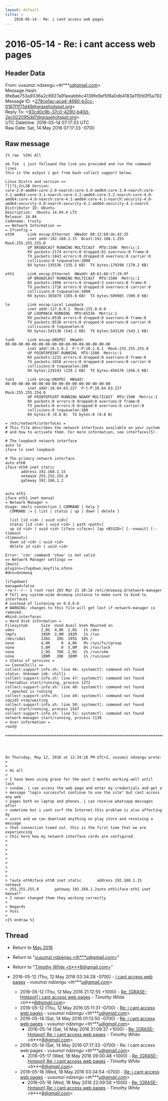 ```yaml
---
layout: default
title: >
    2016-05-14 - Re: i cant access web pages
---
```


# 2016-05-14 - Re: i cant access web pages

## Header Data

From: vusumzi ndzengu \<th***u@gmail.com\><br>
Message Hash: 8fe8ae753a9336a2c6927a91eeabbbc4139fe9af5f8a0db4183a115fd3f5a792<br>
Message ID: \<278ce1ac-aca4-4660-b2cc-0167f1f71d49@grasehotspot.org\><br>
Reply To: \<93cd0c9b-37c0-4290-b40d-2ec022095dd7@grasehotspot.org\><br>
UTC Datetime: 2016-05-14 07:17:33 UTC<br>
Raw Date: Sat, 14 May 2016 07:17:33 -0700<br>

## Raw message

```
{% raw  %}Hi All

ok Tim  i just followed the link you provided and run the command lines 
this is the output i got from bash collect support below. 

Linux Distro and version ==
^[[?1;2cLSB Version: 
core-2.0-amd64:core-2.0-noarch:core-3.0-amd64:core-3.0-noarch:core-3.1-amd64:core-3.1-noarch:core-3.2-amd64:core-3.2-noarch:core-4.0-amd64:core-4.0-noarch:core-4.1-amd64:core-4.1-noarch:security-4.0-amd64:security-4.0-noarch:security-4.1-amd64:security-4.1-noarch
Distributor ID: Ubuntu
Description:  Ubuntu 14.04.4 LTS
Release: 14.04
Codename: trusty
== Network Information ==
= Ifconfig =
eth0      Link encap:Ethernet  HWaddr 00:22:b0:de:42:35  
          inet addr:192.168.1.15  Bcast:192.168.1.255  Mask:255.255.255.0
          UP BROADCAST RUNNING MULTICAST  MTU:1500  Metric:1
          RX packets:2174 errors:0 dropped:81 overruns:0 frame:0
          TX packets:1843 errors:0 dropped:0 overruns:0 carrier:0
          collisions:0 txqueuelen:1000 
          RX bytes:335536 (335.5 KB)  TX bytes:179298 (179.2 KB)

eth1      Link encap:Ethernet  HWaddr 40:61:86:c7:19:9f  
          UP BROADCAST RUNNING MULTICAST  MTU:1500  Metric:1
          RX packets:2496 errors:0 dropped:3 overruns:0 frame:0
          TX packets:1718 errors:0 dropped:0 overruns:0 carrier:0
          collisions:0 txqueuelen:1000 
          RX bytes:365079 (365.0 KB)  TX bytes:509985 (509.9 KB)

lo        Link encap:Local Loopback  
          inet addr:127.0.0.1  Mask:255.0.0.0
          UP LOOPBACK RUNNING  MTU:65536  Metric:1
          RX packets:8538 errors:0 dropped:0 overruns:0 frame:0
          TX packets:8538 errors:0 dropped:0 overruns:0 carrier:0
          collisions:0 txqueuelen:0 
          RX bytes:543138 (543.1 KB)  TX bytes:543138 (543.1 KB)

tun0      Link encap:UNSPEC  HWaddr 
00-00-00-00-00-00-00-00-00-00-00-00-00-00-00-00  
          inet addr:10.1.0.1  P-t-P:10.1.0.1  Mask:255.255.255.0
          UP POINTOPOINT RUNNING  MTU:1500  Metric:1
          RX packets:1215 errors:0 dropped:0 overruns:0 frame:0
          TX packets:1058 errors:0 dropped:0 overruns:0 carrier:0
          collisions:0 txqueuelen:100 
          RX bytes:229193 (229.1 KB)  TX bytes:456576 (456.5 KB)

tun1      Link encap:UNSPEC  HWaddr 
00-00-00-00-00-00-00-00-00-00-00-00-00-00-00-00  
          inet addr:10.64.63.227  P-t-P:10.64.63.227  Mask:255.255.254.0
          UP POINTOPOINT RUNNING NOARP MULTICAST  MTU:1500  Metric:1
          RX packets:0 errors:0 dropped:0 overruns:0 frame:0
          TX packets:0 errors:0 dropped:0 overruns:0 carrier:0
          collisions:0 txqueuelen:100 
          RX bytes:0 (0.0 B)  TX bytes:0 (0.0 B)

= /etc/network/interfaces =
# This file describes the network interfaces available on your system
# and how to activate them. For more information, see interfaces(5).

# The loopback network interface
auto lo
iface lo inet loopback

# The primary network interface
auto eth0
iface eth0 inet static
       address 192.168.1.15
       netmask 255.255.255.0
       gateway 192.168.1.2
      

auto eth1
iface eth1 inet manual
= Network Manager =
Usage: nmcli connection { COMMAND | help }
  COMMAND := { list | status | up | down | delete }

  list [id <id> | uuid <id>]
  status [id <id> | uuid <id> | path <path>]
  up id <id> | uuid <id> [iface <iface>] [ap <BSSID>] [--nowait] [--timeout 
<timeout>]
  down id <id> | uuid <id>
  delete id <id> | uuid <id>

Error: 'con' command 'show' is not valid.
== Network Manager settings ==
[main]
plugins=ifupdown,keyfile,ofono
#dns=dnsmasq

[ifupdown]
managed=false
-rw-r--r-- 1 root root 203 Mar 21 20:18 /etc/dnsmasq.d/network-manager
# Tell any system-wide dnsmasq instance to make sure to bind to interfaces
# instead of listening on 0.0.0.0
# WARNING: changes to this file will get lost if network-manager is removed.
#bind-interfaces
= Hard disk information =
Filesystem      Size  Used Avail Use% Mounted on
udev            2,0G  4,0K  2,0G   1% /dev
tmpfs           395M  3,0M  392M   1% /run
/dev/sda1       226G   20G  195G  10% /
none            4,0K     0  4,0K   0% /sys/fs/cgroup
none            5,0M     0  5,0M   0% /run/lock
none            2,0G   76K  2,0G   1% /run/shm
none            100M   20K  100M   1% /run/user
= Status of services =
== CoovaChilli ==
collect-support-info.sh: line 46: systemctl: command not found
status: Unknown job: chilli
collect-support-info.sh: line 47: systemctl: command not found
freeradius start/running, process 1372
collect-support-info.sh: line 48: systemctl: command not found
 * apache2 is running
collect-support-info.sh: line 49: systemctl: command not found
squid3 stop/waiting
collect-support-info.sh: line 50: systemctl: command not found
mysql start/running, process 1547
collect-support-info.sh: line 51: systemctl: command not found
network-manager start/running, process 1130
= User information =
root@

===============================================================================




On Thursday, May 12, 2016 at 12:34:28 PM UTC+2, vusumzi ndzengu wrote:
>
>
> Hi all
>
> I have been using grase for the past 3 months working well until last 
> sundae. i can access the web page and enter my credentials and get a 
> message "login successful continue to use the site" but cant access any web 
> pages both on laptop and phones. i can receive whatsapp messages after 
> sometime but i cant surf the Internet.this problem is also affecting my 
> users and we can download anything on play store and receiving a message 
> that connection timed out. this is the first time that we are experiencing 
> this here how my network interface cards are configured.
>
>
>
>
>
>
>
>
>
> *auto eth0iface eth0 inet static       address 192.168.1.15       netmask 
> 255.255.255.0       gateway 192.168.1.2auto eth1iface eth1 inet manual*
> I never changed them they working correctly
>
> Regards
> Vusi
>
>{% endraw %}
```

## Thread

+ Return to [May 2016](/archive/2016/05)

+ Return to "[vusumzi ndzengu <th***u<span>@</span>gmail.com>](/authors/th___u_at_gmail_com)"
+ Return to "[Timothy White <ti***8<span>@</span>gmail.com>](/authors/ti___8_at_gmail_com)"

+ 2016-05-12 (Thu, 12 May 2016 03:34:28 -0700) - [i cant access web pages](/archive/2016/05/88d60b348991902265fca048b5a7f275ff8de0ec1d0f4f8d5911dc709ec52283) - _vusumzi ndzengu \<th***u@gmail.com\>_
  + 2016-05-12 (Thu, 12 May 2016 21:12:55 +1000) - [Re: [GRASE-Hotspot] i cant access web pages](/archive/2016/05/6841eeda0e2a974e4b27bb4a846b29848268a935798a62077e59622184f0f440) - _Timothy White \<ti***8@gmail.com\>_
  + 2016-05-12 (Thu, 12 May 2016 05:11:31 -0700) - [Re: i cant access web pages](/archive/2016/05/21a94f8992292e46bfb07601c53ebf0a19f721c7416a8f419bf46b5389a29ec9) - _vusumzi ndzengu \<th***u@gmail.com\>_
  + 2016-05-14 (Sat, 14 May 2016 01:13:50 -0700) - [Re: i cant access web pages](/archive/2016/05/699db669af7754b74f270eefdde1c134f8f71d66cfcbc7b442cf424cccaf3f24) - _vusumzi ndzengu \<th***u@gmail.com\>_
    + 2016-05-14 (Sat, 14 May 2016 21:09:37 +1000) - [Re: [GRASE-Hotspot] Re: i cant access web pages](/archive/2016/05/865434ba2d5554563a8ed4b25a7263880f644b3ca246be9de5f707cdeafb7fbe) - _Timothy White \<ti***8@gmail.com\>_
  + 2016-05-14 (Sat, 14 May 2016 07:17:33 -0700) - Re: i cant access web pages - _vusumzi ndzengu \<th***u@gmail.com\>_
    + 2016-05-17 (Wed, 18 May 2016 09:00:48 +1000) - [Re: [GRASE-Hotspot] Re: i cant access web pages](/archive/2016/05/d83f97c67a3cd2d32a09fe249dc0f15cf79f094cc83a1d71efaab8137a6d83d5) - _Timothy White \<ti***8@gmail.com\>_
  + 2016-05-18 (Wed, 18 May 2016 03:34:54 -0700) - [Re: i cant access web pages](/archive/2016/05/456f6556c0ed074835ffece1ad3eefaf0abc8bf93abab588b6e0f9b47ddeccbf) - _vusumzi ndzengu \<th***u@gmail.com\>_
    + 2016-05-18 (Wed, 18 May 2016 22:09:58 +1000) - [Re: [GRASE-Hotspot] Re: i cant access web pages](/archive/2016/05/8a347a462ec38f25e0045b13e97ac8d24dd1e40e283344b390a19559bb9b9956) - _Timothy White \<ti***8@gmail.com\>_

